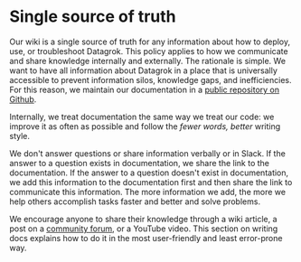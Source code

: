 # Single source of truth

Our wiki is a single source of truth for any information about how to deploy, use, or troubleshoot Datagrok. This policy
applies to how we communicate and share knowledge internally and externally. The rationale is simple. We want to have
all information about Datagrok in a place that is universally accessible to prevent information silos, knowledge gaps,
and inefficiencies. For this reason, we maintain our documentation in
a [public repository on Github](https://github.com/datagrok-ai/public/tree/master/help).

Internally, we treat documentation the same way we treat our code: we improve it as often as possible and follow the
_fewer words, better_ writing style.

We don't answer questions or share information verbally or in Slack. If the answer to a question exists in
documentation, we share the link to the documentation. If the answer to a question doesn't exist in documentation, we
add this information to the documentation first and then share the link to communicate this information. The more
information we add, the more we help others accomplish tasks faster and better and solve problems.

We encourage anyone to share their knowledge through a wiki article, a post on
a [community forum](https://community.datagrok.ai/), or a YouTube video. This section on writing docs explains how to do
it in the most user-friendly and least error-prone way.
